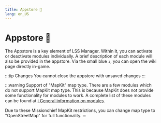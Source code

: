 ```yaml
---
title: Appstore 🛒
lang: en_US
---
```


# Appstore :shopping_cart:

The Appstore is a key element of LSS Manager. Within it, you can activate or deactivate modules individually. A brief description of each module will also be provided in the appstore. Via the small blue `i`, you can open the wiki page directly in-game. 

:::tip Changes
You cannot close the appstore with unsaved changes
:::

:::warning Support of "MapKit" map type.
There are a few modules which do not support MapKit map type. This is because MapKit does not provide some functionality for modules to work. A complete list of these modules can be found at [ℹ️ General information on modules][docs.apps].

Due to these Missionchief MapKit restrictions, you can change map type to "OpenStreetMap" for full functionality.
:::

<!-- ==START_FOOTER== Do NOT edit anything below this line! Any edits will be removed as content is auto generated! -->
[lssm.status]: https://status.lss-manager.de/
[lssm.discord]: https://discord.gg/RcTNjpB
[lssm.userscript]: https://v4.lss-manager.de/lssm-v4.user.js
[lssm.donations]: https://donate.lss-manager.de/
[docs]: https://docs.lss-manager.de/
[docs.apps]: /en_US/apps.md
[docs.appstore]: /en_US/appstore.md
[docs.bugs]: /en_US/bugs.md
[docs.error_report]: /en_US/error_report.md
[docs.faq]: /en_US/faq.md
[docs.metadata]: /en_US/metadata.md
[docs.other]: /en_US/other.md
[docs.settings]: /en_US/settings.md
[docs.suggestions]: /en_US/suggestions.md
[docs.support]: /en_US/support.md
[games.self]: https://missionchief.com
[tampermonkey]: https://tampermonkey.net/
[github]: https://github.com/LSS-Manager/LSSM-V.4
[github.issues]: https://github.com/LSS-Manager/LSSM-V.4/issues
[github.issues.open]: https://github.com/LSS-Manager/LSSM-V.4/issues?q=is%3Aissue+is%3Aopen+label%3Abug